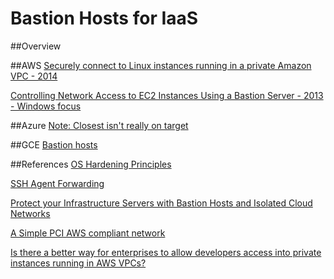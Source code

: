 # Bastion Hosts for IaaS
##Overview

##AWS
[Securely connect to Linux instances running in a private Amazon VPC - 2014](https://blogs.aws.amazon.com/security/post/Tx3N8GFK85UN1G6/Securely-connect-to-Linux-instances-running-in-a-private-Amazon-VPC)

[Controlling Network Access to EC2 Instances Using a Bastion Server - 2013 - Windows focus](https://blogs.aws.amazon.com/security/post/Tx2ZWDW1QA6D62Y/Controlling-Network-Access-to-EC2-Instances-Using-a-Bastion-Server)

##Azure
[Note: Closest isn't really on target](http://stackoverflow.com/questions/24989353/secure-access-to-sql-azure/24989914#24989914)

##GCE
[Bastion hosts](https://cloud.google.com/solutions/connecting-securely#bastion)

##References
[OS Hardening Principles](http://etutorials.org/Linux+systems/secure+linux-based+servers/Chapter+3.+Hardening+Linux/Section+3.1.+OS+Hardening+Principles/)

[SSH Agent Forwarding](http://unixwiz.net/techtips/ssh-agent-forwarding.html)

[Protect your Infrastructure Servers with Bastion Hosts and Isolated Cloud Networks](https://developer.rackspace.com/blog/protect-your-infrastructure-servers-with-bastion-hosts-and-isolated-cloud-networks/)

[A Simple PCI AWS compliant network](https://www.linkedin.com/pulse/20140805195217-118550419-a-simple-pci-aws-compliant-network)

[Is there a better way for enterprises to allow developers access into private instances running in AWS VPCs?](http://aviatrix.com/sshbastion/)
